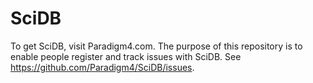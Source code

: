 # SciDB
To get SciDB, visit Paradigm4.com.
The purpose of this repository is to enable people register and track issues with SciDB.
See https://github.com/Paradigm4/SciDB/issues.
